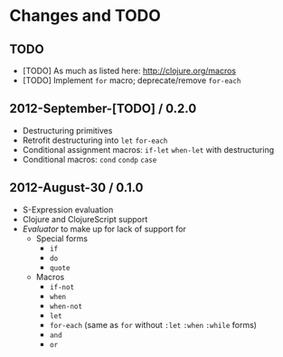 # Changes and TODO

## TODO

* [TODO] As much as listed here: http://clojure.org/macros
* [TODO] Implement `for` macro; deprecate/remove `for-each`

## 2012-September-[TODO] / 0.2.0

* Destructuring primitives
* Retrofit destructuring into `let` `for-each`
* Conditional assignment macros: `if-let` `when-let` with destructuring
* Conditional macros: `cond` `condp` `case`

## 2012-August-30 / 0.1.0

* S-Expression evaluation
* Clojure and ClojureScript support
* _Evaluator_ to make up for lack of support for
  * Special forms
    * `if`
    * `do`
    * `quote`
  * Macros
    * `if-not`
    * `when`
    * `when-not`
    * `let`
    * `for-each` (same as `for` without `:let` `:when` `:while` forms)
    * `and`
    * `or`
